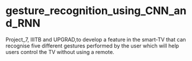# gesture_recognition_using_CNN_and_RNN
Project_7, IIITB and UPGRAD,to develop a feature in the smart-TV that can recognise five different gestures performed by the user which will help users control the TV without using a remote. 
